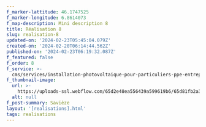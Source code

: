 ```yaml
---
f_marker-lattitude: 46.1747525
f_marker-longitude: 6.8614073
f_map-description: Mini description 8
title: Réalisation 8
slug: realisation-8
updated-on: '2024-02-23T05:45:04.079Z'
created-on: '2024-02-20T06:14:44.562Z'
published-on: '2024-02-23T06:19:32.087Z'
f_featured: false
f_order: 8
f_service: >-
  cms/services/installation-photovoltaique-pour-particuliers-ppe-entreprises-cle-en-main.md
f_thumbnail-image:
  url: >-
    https://uploads-ssl.webflow.com/65d2e48ea556439a599619b6/65d81fb2a34539bb986aa8c2_sierre1.jpg
  alt: null
f_post-summary: Savièze
layout: '[realisations].html'
tags: realisations
---
```




